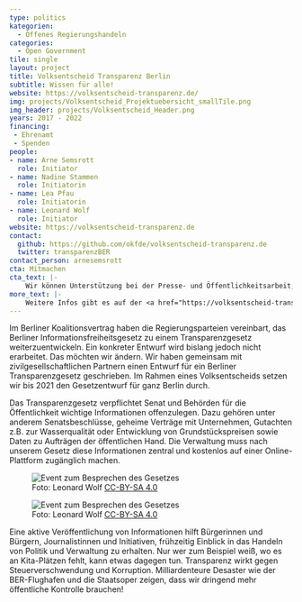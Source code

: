 ```yaml
---
type: politics
kategorien:
  - Offenes Regierungshandeln
categories:
  - Open Government
tile: single
layout: project
title: Volksentscheid Transparenz Berlin
subtitle: Wissen für alle!
website: https://volksentscheid-transparenz.de/
img: projects/Volksentscheid_Projektuebersicht_smallTile.png
img_header: projects/Volksentscheid_Header.png
years: 2017 - 2022
financing:
 - Ehrenamt
 - Spenden
people:
- name: Arne Semsrott
  role: Initiator
- name: Nadine Stammen
  role: Initiatorin
- name: Lea Pfau
  role: Initiatorin
- name: Leonard Wolf
  role: Initiator
website: https://volksentscheid-transparenz.de
contact:
  github: https://github.com/okfde/volksentscheid-transparenz.de
  twitter: transparenzBER
contact_person: arnesemsrott
cta: Mitmachen
cta_text: |-
    Wir können Unterstützung bei der Presse- und Öffentlichkeitsarbeit, dem Sammeln von Unterschriften und Aktionen gebrauchen. Unsere offene Werkstatt findet jeden Montag ab 18:00 in unseren Räume in der Singerstr. 109 statt. Komm vorbei! Und melde dich gerne unter info [at ]volksentscheid-transparenz.de!
more_text: |-
    Weitere Infos gibt es auf der <a href="https://volksentscheid-transparenz.de/">Website</a> des Volksentscheids.
---
```

Im Berliner Koalitionsvertrag haben die Regierungsparteien vereinbart, das Berliner Informationsfreiheitsgesetz zu einem Transparenzgesetz weiterzuentwickeln. Ein konkreter Entwurf wird bislang jedoch nicht erarbeitet. Das möchten wir ändern. Wir haben gemeinsam mit zivilgesellschaftlichen Partnern einen Entwurf für ein Berliner Transparenzgesetz geschrieben. Im Rahmen eines Volksentscheids setzen wir bis 2021 den Gesetzentwurf für ganz Berlin durch.

Das Transparenzgesetz verpflichtet Senat und Behörden für die Öffentlichkeit wichtige Informationen offenzulegen. Dazu gehören unter anderem Senatsbeschlüsse, geheime Verträge mit Unternehmen, Gutachten z.B. zur Wasserqualität oder Entwicklung von Grundstückspreisen sowie Daten zu Aufträgen der öffentlichen Hand. Die Verwaltung muss nach unserem Gesetz diese Informationen zentral und kostenlos auf einer Online-Plattform zugänglich machen.

<div class="two-img offset-lg-2">
  <figure class="license">
    <img alt="Event zum Besprechen des Gesetzes" src="/files/projects/volksentscheid_img_1.jpg">
      <figcaption>Foto: Leonard Wolf <a href="https://creativecommons.org/licenses/by/4.0/">CC-BY-SA 4.0</a></figcaption>    
    </figure>
    <figure class="license">
      <img alt="Event zum Besprechen des Gesetzes" src="/files/projects/volksentscheid_img_2.jpg">
      <figcaption>Foto: Leonard Wolf <a href="https://creativecommons.org/licenses/by/4.0/">CC-BY-SA 4.0</a></figcaption> 
    </figure>
</div>

Eine aktive Veröffentlichung von Informationen hilft Bürgerinnen und Bürgern, Journalistinnen und Initiativen, frühzeitig Einblick in das Handeln von Politik und Verwaltung zu erhalten. Nur wer zum Beispiel weiß, wo es an Kita-Plätzen fehlt, kann etwas dagegen tun. Transparenz wirkt gegen Steuerverschwendung und Korruption. Milliardenteure Desaster wie der BER-Flughafen und die Staatsoper zeigen, dass wir dringend mehr öffentliche Kontrolle brauchen!
